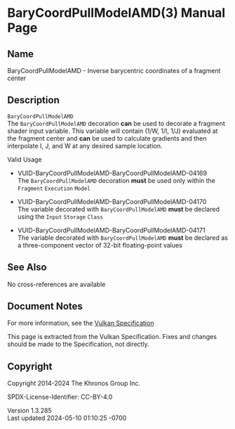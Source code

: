 # BaryCoordPullModelAMD(3) Manual Page

## Name

BaryCoordPullModelAMD - Inverse barycentric coordinates of a fragment
center



## <a href="#_description" class="anchor"></a>Description

`BaryCoordPullModelAMD`  
The `BaryCoordPullModelAMD` decoration **can** be used to decorate a
fragment shader input variable. This variable will contain (1/W, 1/I,
1/J) evaluated at the fragment center and **can** be used to calculate
gradients and then interpolate I, J, and W at any desired sample
location.

Valid Usage

- <a href="#VUID-BaryCoordPullModelAMD-BaryCoordPullModelAMD-04169"
  id="VUID-BaryCoordPullModelAMD-BaryCoordPullModelAMD-04169"></a>
  VUID-BaryCoordPullModelAMD-BaryCoordPullModelAMD-04169  
  The `BaryCoordPullModelAMD` decoration **must** be used only within
  the `Fragment` `Execution` `Model`

- <a href="#VUID-BaryCoordPullModelAMD-BaryCoordPullModelAMD-04170"
  id="VUID-BaryCoordPullModelAMD-BaryCoordPullModelAMD-04170"></a>
  VUID-BaryCoordPullModelAMD-BaryCoordPullModelAMD-04170  
  The variable decorated with `BaryCoordPullModelAMD` **must** be
  declared using the `Input` `Storage` `Class`

- <a href="#VUID-BaryCoordPullModelAMD-BaryCoordPullModelAMD-04171"
  id="VUID-BaryCoordPullModelAMD-BaryCoordPullModelAMD-04171"></a>
  VUID-BaryCoordPullModelAMD-BaryCoordPullModelAMD-04171  
  The variable decorated with `BaryCoordPullModelAMD` **must** be
  declared as a three-component vector of 32-bit floating-point values

## <a href="#_see_also" class="anchor"></a>See Also

No cross-references are available

## <a href="#_document_notes" class="anchor"></a>Document Notes

For more information, see the <a
href="https://registry.khronos.org/vulkan/specs/1.3-extensions/html/vkspec.html#BaryCoordPullModelAMD"
target="_blank" rel="noopener">Vulkan Specification</a>

This page is extracted from the Vulkan Specification. Fixes and changes
should be made to the Specification, not directly.

## <a href="#_copyright" class="anchor"></a>Copyright

Copyright 2014-2024 The Khronos Group Inc.

SPDX-License-Identifier: CC-BY-4.0

Version 1.3.285  
Last updated 2024-05-10 01:10:25 -0700
